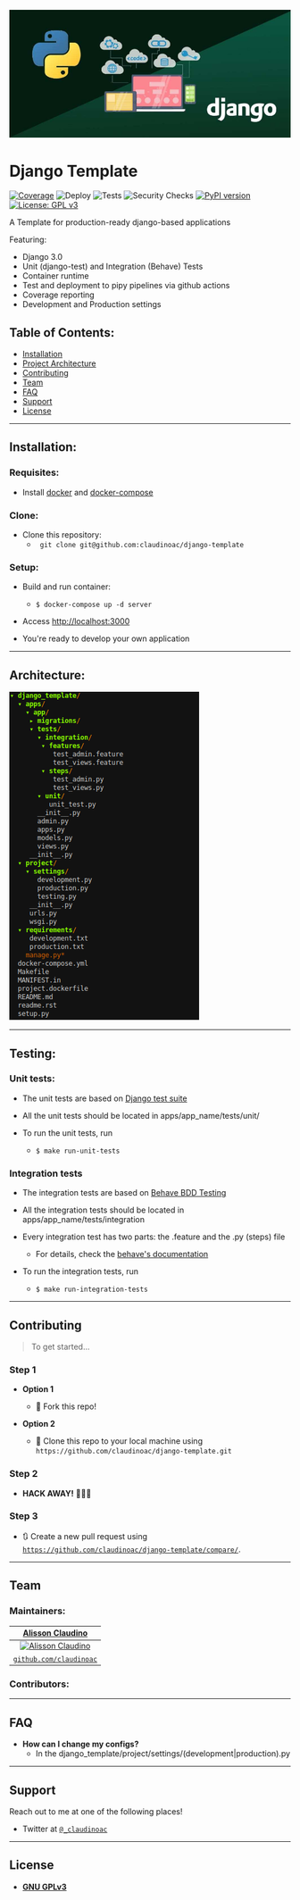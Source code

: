 ![project cover](.static/cover.jpg)

# Django Template

[![Coverage](https://codecov.io/gh/claudinoac/django-template/branch/master/graph/badge.svg)](https://codecov.io/gh/claudinoac/django-template)
![Deploy](https://github.com/claudinoac/django-template/workflows/Deploy/badge.svg)
![Tests](https://github.com/claudinoac/django-template/workflows/Tests/badge.svg?branch=dev)
![Security Checks](https://github.com/claudinoac/django-template/workflows/Security/badge.svg?branch=dev)
[![PyPI version](https://badge.fury.io/py/django-template.svg)](https://badge.fury.io/py/django-template)
[![License: GPL v3](https://img.shields.io/badge/License-GPLv3-blue.svg)](https://www.gnu.org/licenses/gpl-3.0)

A Template for production-ready django-based applications

Featuring:

- Django 3.0
- Unit (django-test) and Integration (Behave) Tests
- Container runtime
- Test and deployment to pipy pipelines via github actions
- Coverage reporting
- Development and Production settings


## Table of Contents:


- [Installation](#installation)
- [Project Architecture](#architecture)
- [Contributing](#contributing)
- [Team](#team)
- [FAQ](#faq)
- [Support](#support)
- [License](#license)

---

## Installation:

### Requisites:
- Install [docker](https://www.docker.com/products/docker-desktop) and [docker-compose](https://docs.docker.com/compose/install/)


### Clone:

- Clone this repository:
	- ` git clone git@github.com:claudinoac/django-template`

### Setup:

- Build and run container:
	+ ```$ docker-compose up -d server```


- Access [http://localhost:3000](http://localhost:3000')

- You're ready to develop your own application

---

## Architecture:

![project cover](.static/project-tree.png)

---

## Testing:


### Unit tests:

- The unit tests are based on [Django test suite](https://docs.djangoproject.com/en/3.0/topics/testing/)
	
- All the unit tests should be located in apps/app_name/tests/unit/ 
- To run the unit tests, run 
	- ```$ make run-unit-tests```

### Integration tests
- The integration tests are based on [Behave BDD Testing](https://behave.readthedocs.io/en/latest/)

- All the integration tests should be located in apps/app_name/tests/integration

- Every integration test has two parts: the .feature and the .py (steps) file
	- For details, check the [behave's documentation](https://behave.readthedocs.io/en/latest/)

- To run the integration tests, run 
	- ```$ make run-integration-tests```
	
---

## Contributing

> To get started...

### Step 1

- **Option 1**
    - 🍴 Fork this repo!

- **Option 2**
    - 👯 Clone this repo to your local machine using `https://github.com/claudinoac/django-template.git`

### Step 2

- **HACK AWAY!** 🔨🔨🔨

### Step 3

- 🔃 Create a new pull request using <a href="https://github.com/claudinoac/django-template/compare/" target="_blank">`https://github.com/claudinoac/django-template/compare/`</a>.

---

## Team

### Maintainers:
| <a href="http://github.com/claudinoac" target="_blank">**Alisson Claudino**</a>|
| :---: |
| [![Alisson Claudino](https://avatars3.githubusercontent.com/u/23270841?s=200&v=4)](http://fvcproductions.com)  |
| <a href="http://github.com/fvcproductions" target="_blank">`github.com/claudinoac`</a> |

### Contributors:
---

## FAQ

- **How can I change my configs?**
    - In the django_template/project/settings/(development|production).py

---

## Support

Reach out to me at one of the following places!

- Twitter at <a href="http://twitter.com/_claudinoac" target="_blank">`@_claudinoac`</a>

---

## License

- **[GNU GPLv3](https://www.gnu.org/licenses/gpl-3.0.en.html)**

